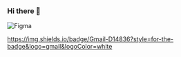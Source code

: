 ### Hi there 👋


![Figma](https://img.shields.io/badge/figma-%23F24E1E.svg?style=for-the-badge&logo=figma&logoColor=white)

https://img.shields.io/badge/Gmail-D14836?style=for-the-badge&logo=gmail&logoColor=white
